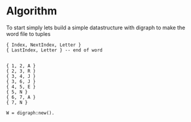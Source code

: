 # Algorithm #

To start simply lets build a simple datastructure with digraph to make the word file to tuples

    { Index, NextIndex, Letter }
    { LastIndex, Letter } -- end of word
    
    
    { 1, 2, A }
    { 2, 3, R }
    { 3, 4, J }
    { 3, 6, J }
    { 4, 5, E }
    { 5, N }
    { 6, 7, A }
    { 7, N }
    
    W = digraph:new().

